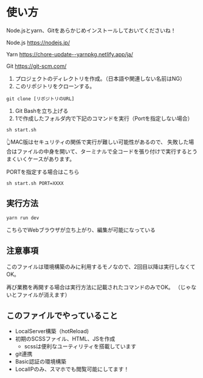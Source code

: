 # 使い方

Node.jsとyarn、Gitをあらかじめインストールしておいてくださいね！

Node.js
https://nodejs.jp/

Yarn
https://chore-update--yarnpkg.netlify.app/ja/

Git
https://git-scm.com/


1. プロジェクトのディレクトリを作成。（日本語や関連しない名前はNG）
1. このリポジトリをクローンする。
```
git clone [リポジトリのURL]
```
1. Git Bashを立ち上げる
1. 1で作成したフォルダ内で下記のコマンドを実行（Portを指定しない場合）

```
sh start.sh
```
👆MAC版はセキュリティの関係で実行が難しい可能性があるので、
失敗した場合はファイルの中身を開いて、ターミナルで全コードを張り付けで実行するとうまくいくケースがあります。

PORTを指定する場合はこちら
```
sh start.sh PORT=XXXX
```

## 実行方法

```
yarn run dev
```

こちらでWebブラウザが立ち上がり、編集が可能になっている


## 注意事項

このファイルは環境構築のみに利用するモノなので、2回目以降は実行しなくてOK。

再び業務を再開する場合は実行方法に記載されたコマンドのみでOK。
（じゃないとファイルが消えます）


## このファイルでやっていること

- LocalServer構築（hotReload)
- 初期のSCSSファイル、HTML、JSを作成
  - scssは便利なユーティリティを搭載しています
- git連携
- Basic認証の環境構築
- LocalIPのみ、スマホでも閲覧可能にしてます！